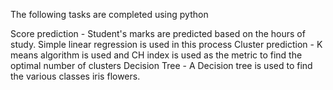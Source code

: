 The following tasks are completed using python

Score prediction - Student's marks are predicted based on the hours of study. Simple linear regression is used in this process
Cluster prediction - K means algorithm is used and CH index is used as the metric to find the optimal number of clusters
Decision Tree - A Decision tree is used to find the various classes iris flowers. 
